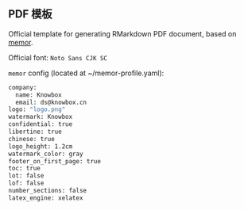 ## PDF 模板

Official template for generating RMarkdown PDF document, based on [memor](https://hebrewseniorlife.github.io/memor/index.html).

Official font: `Noto Sans CJK SC`

`memor` config (located at ~/memor-profile.yaml):

```bash
company: 
  name: Knowbox
  email: ds@knowbox.cn
logo: "logo.png"
watermark: Knowbox
confidential: true
libertine: true
chinese: true
logo_height: 1.2cm
watermark_color: gray
footer_on_first_page: true
toc: true
lot: false
lof: false
number_sections: false
latex_engine: xelatex

```

